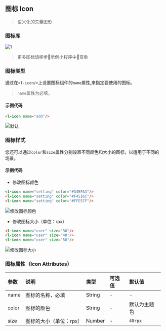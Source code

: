 ## 图标 Icon

> 语义化的矢量图形

### 图标库

![1](http://imglf3.nosdn.127.net/img/VVpkaDA0b3BNODdRS0xLc0NPekxEdTViN1FVZFFIWGpmVG4xZERSNG5xRFBJYmQ5b3Z2Vi9BPT0.png?imageView&thumbnail=1680x0&quality=96&stripmeta=0&type=jpg)

> 更多图标请移步示例小程序中查看


### 图标类型

通过在`<l-icon/>`上设置图标组件的`name`属性,来指定要使用的图标。
> `name`属性为必填。

#### 示例代码

```html
<l-icon name="add"/>
```

![默认](http://imglf4.nosdn.127.net/img/VVpkaDA0b3BNODdRS0xLc0NPekxEdWNwankwZ1k1TlBiS01kemg0UUF3a3dxL05IYXZ5NDdnPT0.png?imageView&thumbnail=500x0&quality=96&stripmeta=0&type=jpg)

### 图标样式

您还可以通过`color`和`size`属性分别设置不同颜色和大小的图标，以适用于不同的场景。

#### 示例代码

- 修改图标颜色

```html
<l-icon name="setting" color="#34BFA3"/>
<l-icon name="setting" color="#F4516C"/>
<l-icon name="setting" color="#FFE57F"/>
```

![修改图标颜色](http://imglf6.nosdn.127.net/img/VVpkaDA0b3BNODdRS0xLc0NPekxEcjYweE1jLzkvZk5DYlpBNzc0TFBjZkY3aklNUlZsODFBPT0.png?imageView&thumbnail=500x0&quality=96&stripmeta=0&type=jpg)

- 修改图标大小（单位：rpx）

```html
<l-icon name="user" size="30"/>
<l-icon name="user" size="40"/>
<l-icon name="user" size="50"/>
```

![修改图标大小](http://imglf5.nosdn.127.net/img/VVpkaDA0b3BNODdRS0xLc0NPekxEa29ON28vWDI3dlJTbWdlK2d0YkJMVXNnUStndjA0ZzBRPT0.png?imageView&thumbnail=500x0&quality=96&stripmeta=0&type=jpg)


### 图标属性（Icon Attributes）

| 参数   | 说明 | 类型 | 可选值 | 默认值 |  
|:----|:----|:----|:----|:----|
| name |	图标的名称，必填 |	String	| - | - |
| color|    图标的颜色      |  String  | - | 默认为主题色 |
| size |	图标的大小（单位：rpx）| Number | - | `40rpx` |

